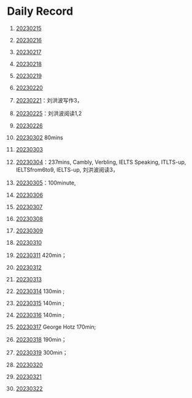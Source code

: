 






# Daily Record

1. [20230215](20230215/20230215.md)
2. [20230216](20230216/20230216.md)

3. [20230217](20230217/20230217.md)

4. [20230218](20230218/20230218.md)

5. [20230219](20230219/20230219.md)

6. [20230220](20230220/20230220.md)

7. [20230221](20230221/20230221.md)：刘洪波写作3，

8. [20230225](20230225/20230225.md)：刘洪波阅读1,2

9. [20230226](20230226/20230226.md)

10. [20230302](20230302/20230302.md) 80mins

11. [20230303](20230303/20230303.md)

12. [20230304](20230304/20230304.md)：237mins, Cambly, Verbling, IELTS Speaking, ITLTS-up, IELTSfrom6to9, IELTS-up, 刘洪波阅读3，

13. [20230305](20230305/20230305.md)：100minute,

14. [20230306](20230306/20230306.md)

15. [20230307](20230307/20230307.md)

16. [20230308](20230308/20230308.md)

17. [20230309](20230309/20230309.md)

18. [20230310](20230310/20230310.md)

19. [20230311](20230311/20230311.md) 420min；

20. [20230312](20230312/20230312.md)

21. [20230313](20230313/20230313.md)

22. [20230314](20230314/20230314.md) 130min ;

23. [20230315](20230315/20230315.md) 140min ;

24. [20230316](20230316/20230316.md) 140min ;

25. [20230317](20230317/20230317.md) George Hotz 170min;

26. [20230318](20230318/20230318.md) 190min；

27. [20230319](20230319/20230319.md) 300min；

28. [20230320](20230320/20230320.md)

29. [20230321](20230321/20230321.md)

30. [20230322](20230322/20230322.md)
